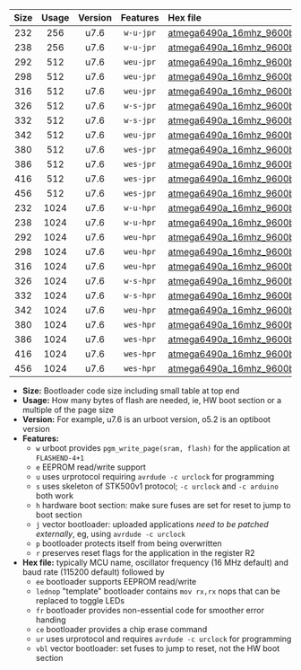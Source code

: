 |Size|Usage|Version|Features|Hex file|
|:-:|:-:|:-:|:-:|:--|
|232|256|u7.6|`w-u-jpr`|[atmega6490a_16mhz_9600bps_ur_vbl.hex](https://raw.githubusercontent.com/stefanrueger/urboot/main/bootloaders/atmega6490a/fcpu_16mhz/9600_bps/atmega6490a_16mhz_9600bps_ur_vbl.hex)|
|238|256|u7.6|`w-u-jpr`|[atmega6490a_16mhz_9600bps_lednop_ur_vbl.hex](https://raw.githubusercontent.com/stefanrueger/urboot/main/bootloaders/atmega6490a/fcpu_16mhz/9600_bps/atmega6490a_16mhz_9600bps_lednop_ur_vbl.hex)|
|292|512|u7.6|`weu-jpr`|[atmega6490a_16mhz_9600bps_ee_ur_vbl.hex](https://raw.githubusercontent.com/stefanrueger/urboot/main/bootloaders/atmega6490a/fcpu_16mhz/9600_bps/atmega6490a_16mhz_9600bps_ee_ur_vbl.hex)|
|298|512|u7.6|`weu-jpr`|[atmega6490a_16mhz_9600bps_ee_lednop_ur_vbl.hex](https://raw.githubusercontent.com/stefanrueger/urboot/main/bootloaders/atmega6490a/fcpu_16mhz/9600_bps/atmega6490a_16mhz_9600bps_ee_lednop_ur_vbl.hex)|
|316|512|u7.6|`weu-jpr`|[atmega6490a_16mhz_9600bps_ee_lednop_fr_ur_vbl.hex](https://raw.githubusercontent.com/stefanrueger/urboot/main/bootloaders/atmega6490a/fcpu_16mhz/9600_bps/atmega6490a_16mhz_9600bps_ee_lednop_fr_ur_vbl.hex)|
|326|512|u7.6|`w-s-jpr`|[atmega6490a_16mhz_9600bps_vbl.hex](https://raw.githubusercontent.com/stefanrueger/urboot/main/bootloaders/atmega6490a/fcpu_16mhz/9600_bps/atmega6490a_16mhz_9600bps_vbl.hex)|
|332|512|u7.6|`w-s-jpr`|[atmega6490a_16mhz_9600bps_lednop_vbl.hex](https://raw.githubusercontent.com/stefanrueger/urboot/main/bootloaders/atmega6490a/fcpu_16mhz/9600_bps/atmega6490a_16mhz_9600bps_lednop_vbl.hex)|
|342|512|u7.6|`weu-jpr`|[atmega6490a_16mhz_9600bps_ee_lednop_fr_ce_ur_vbl.hex](https://raw.githubusercontent.com/stefanrueger/urboot/main/bootloaders/atmega6490a/fcpu_16mhz/9600_bps/atmega6490a_16mhz_9600bps_ee_lednop_fr_ce_ur_vbl.hex)|
|380|512|u7.6|`wes-jpr`|[atmega6490a_16mhz_9600bps_ee_vbl.hex](https://raw.githubusercontent.com/stefanrueger/urboot/main/bootloaders/atmega6490a/fcpu_16mhz/9600_bps/atmega6490a_16mhz_9600bps_ee_vbl.hex)|
|386|512|u7.6|`wes-jpr`|[atmega6490a_16mhz_9600bps_ee_lednop_vbl.hex](https://raw.githubusercontent.com/stefanrueger/urboot/main/bootloaders/atmega6490a/fcpu_16mhz/9600_bps/atmega6490a_16mhz_9600bps_ee_lednop_vbl.hex)|
|416|512|u7.6|`wes-jpr`|[atmega6490a_16mhz_9600bps_ee_lednop_fr_vbl.hex](https://raw.githubusercontent.com/stefanrueger/urboot/main/bootloaders/atmega6490a/fcpu_16mhz/9600_bps/atmega6490a_16mhz_9600bps_ee_lednop_fr_vbl.hex)|
|456|512|u7.6|`wes-jpr`|[atmega6490a_16mhz_9600bps_ee_lednop_fr_ce_vbl.hex](https://raw.githubusercontent.com/stefanrueger/urboot/main/bootloaders/atmega6490a/fcpu_16mhz/9600_bps/atmega6490a_16mhz_9600bps_ee_lednop_fr_ce_vbl.hex)|
|232|1024|u7.6|`w-u-hpr`|[atmega6490a_16mhz_9600bps_ur.hex](https://raw.githubusercontent.com/stefanrueger/urboot/main/bootloaders/atmega6490a/fcpu_16mhz/9600_bps/atmega6490a_16mhz_9600bps_ur.hex)|
|238|1024|u7.6|`w-u-hpr`|[atmega6490a_16mhz_9600bps_lednop_ur.hex](https://raw.githubusercontent.com/stefanrueger/urboot/main/bootloaders/atmega6490a/fcpu_16mhz/9600_bps/atmega6490a_16mhz_9600bps_lednop_ur.hex)|
|292|1024|u7.6|`weu-hpr`|[atmega6490a_16mhz_9600bps_ee_ur.hex](https://raw.githubusercontent.com/stefanrueger/urboot/main/bootloaders/atmega6490a/fcpu_16mhz/9600_bps/atmega6490a_16mhz_9600bps_ee_ur.hex)|
|298|1024|u7.6|`weu-hpr`|[atmega6490a_16mhz_9600bps_ee_lednop_ur.hex](https://raw.githubusercontent.com/stefanrueger/urboot/main/bootloaders/atmega6490a/fcpu_16mhz/9600_bps/atmega6490a_16mhz_9600bps_ee_lednop_ur.hex)|
|316|1024|u7.6|`weu-hpr`|[atmega6490a_16mhz_9600bps_ee_lednop_fr_ur.hex](https://raw.githubusercontent.com/stefanrueger/urboot/main/bootloaders/atmega6490a/fcpu_16mhz/9600_bps/atmega6490a_16mhz_9600bps_ee_lednop_fr_ur.hex)|
|326|1024|u7.6|`w-s-hpr`|[atmega6490a_16mhz_9600bps.hex](https://raw.githubusercontent.com/stefanrueger/urboot/main/bootloaders/atmega6490a/fcpu_16mhz/9600_bps/atmega6490a_16mhz_9600bps.hex)|
|332|1024|u7.6|`w-s-hpr`|[atmega6490a_16mhz_9600bps_lednop.hex](https://raw.githubusercontent.com/stefanrueger/urboot/main/bootloaders/atmega6490a/fcpu_16mhz/9600_bps/atmega6490a_16mhz_9600bps_lednop.hex)|
|342|1024|u7.6|`weu-hpr`|[atmega6490a_16mhz_9600bps_ee_lednop_fr_ce_ur.hex](https://raw.githubusercontent.com/stefanrueger/urboot/main/bootloaders/atmega6490a/fcpu_16mhz/9600_bps/atmega6490a_16mhz_9600bps_ee_lednop_fr_ce_ur.hex)|
|380|1024|u7.6|`wes-hpr`|[atmega6490a_16mhz_9600bps_ee.hex](https://raw.githubusercontent.com/stefanrueger/urboot/main/bootloaders/atmega6490a/fcpu_16mhz/9600_bps/atmega6490a_16mhz_9600bps_ee.hex)|
|386|1024|u7.6|`wes-hpr`|[atmega6490a_16mhz_9600bps_ee_lednop.hex](https://raw.githubusercontent.com/stefanrueger/urboot/main/bootloaders/atmega6490a/fcpu_16mhz/9600_bps/atmega6490a_16mhz_9600bps_ee_lednop.hex)|
|416|1024|u7.6|`wes-hpr`|[atmega6490a_16mhz_9600bps_ee_lednop_fr.hex](https://raw.githubusercontent.com/stefanrueger/urboot/main/bootloaders/atmega6490a/fcpu_16mhz/9600_bps/atmega6490a_16mhz_9600bps_ee_lednop_fr.hex)|
|456|1024|u7.6|`wes-hpr`|[atmega6490a_16mhz_9600bps_ee_lednop_fr_ce.hex](https://raw.githubusercontent.com/stefanrueger/urboot/main/bootloaders/atmega6490a/fcpu_16mhz/9600_bps/atmega6490a_16mhz_9600bps_ee_lednop_fr_ce.hex)|

- **Size:** Bootloader code size including small table at top end
- **Usage:** How many bytes of flash are needed, ie, HW boot section or a multiple of the page size
- **Version:** For example, u7.6 is an urboot version, o5.2 is an optiboot version
- **Features:**
  + `w` urboot provides `pgm_write_page(sram, flash)` for the application at `FLASHEND-4+1`
  + `e` EEPROM read/write support
  + `u` uses urprotocol requiring `avrdude -c urclock` for programming
  + `s` uses skeleton of STK500v1 protocol; `-c urclock` and `-c arduino` both work
  + `h` hardware boot section: make sure fuses are set for reset to jump to boot section
  + `j` vector bootloader: uploaded applications *need to be patched externally*, eg, using `avrdude -c urclock`
  + `p` bootloader protects itself from being overwritten
  + `r` preserves reset flags for the application in the register R2
- **Hex file:** typically MCU name, oscillator frequency (16 MHz default) and baud rate (115200 default) followed by
  + `ee` bootloader supports EEPROM read/write
  + `lednop` "template" bootloader contains `mov rx,rx` nops that can be replaced to toggle LEDs
  + `fr` bootloader provides non-essential code for smoother error handing
  + `ce` bootloader provides a chip erase command
  + `ur` uses urprotocol and requires `avrdude -c urclock` for programming
  + `vbl` vector bootloader: set fuses to jump to reset, not the HW boot section
